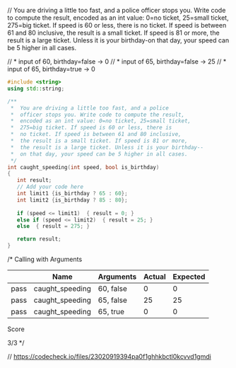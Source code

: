 // You are driving a little too fast, and a police officer stops you. Write code to compute the result, encoded as an int value: 0=no ticket, 25=small ticket, 275=big ticket. If speed is 60 or less, there is no ticket. If speed is between 61 and 80 inclusive, the result is a small ticket. If speed is 81 or more, the result is a large ticket. Unless it is your birthday-on that day, your speed can be 5 higher in all cases.

// * input of 60, birthday=false → 0
// * input of 65, birthday=false → 25
// * input of 65, birthday=true → 0

```cpp
#include <string>
using std::string;

/**
 *  You are driving a little too fast, and a police 
 *  officer stops you. Write code to compute the result, 
 *  encoded as an int value: 0=no ticket, 25=small ticket, 
 *  275=big ticket. If speed is 60 or less, there is 
 *  no ticket. If speed is between 61 and 80 inclusive, 
 *  the result is a small ticket. If speed is 81 or more, 
 *  the result is a large ticket. Unless it is your birthday--
 *  on that day, your speed can be 5 higher in all cases. 
 */
int caught_speeding(int speed, bool is_birthday)
{
   int result;
   // Add your code here
   int limit1 {is_birthday ? 65 : 60};
   int limit2 {is_birthday ? 85 : 80};
   
   if (speed <= limit1)  { result = 0; } 
   else if (speed <= limit2)  { result = 25; } 
   else  { result = 275; }

   return result;
}
```

/*
Calling with Arguments

| |Name|Arguments|Actual|Expected|
|---|---|---|---|---|
|pass|caught_speeding|60, false|0|0|
|pass|caught_speeding|65, false|25|25|
|pass|caught_speeding|65, true|0|0|

Score

3/3
\*/

// https://codecheck.io/files/23020919394pa0f1ghhkbctl0kcvvd1gmdi